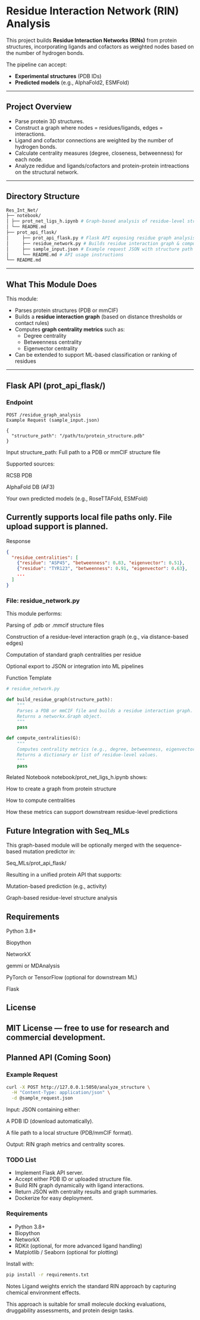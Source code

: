 # Residue Interaction Network (RIN) Analysis

This project builds **Residue Interaction Networks (RINs)** from protein structures, incorporating ligands and cofactors as weighted nodes based on the number of hydrogen bonds.

The pipeline can accept:
- **Experimental structures** (PDB IDs)
- **Predicted models** (e.g., AlphaFold2, ESMFold)

---

## Project Overview

- Parse protein 3D structures.
- Construct a graph where nodes = residues/ligands, edges = interactions.
- Ligand and cofactor connections are weighted by the number of hydrogen bonds.
- Calculate centrality measures (degree, closeness, betweenness) for each node.
- Analyze redidue and ligands/cofactors and protein-protein intreactions on the structural network.

---

## Directory Structure

```graphql
Res_Int_Net/
├── notebook/
│ ├── prot_net_ligs_h.ipynb # Graph-based analysis of residue-level structural networks
│ └── README.md
├── prot_api_flask/
│     ├── prot_api_flask.py # Flask API exposing residue graph analysis from structure
│     ├── residue_network.py # Builds residue interaction graph & computes centralities
│     ├── sample_input.json # Example request JSON with structure path
│     └── README.md # API usage instructions
└── README.md
```
---

## What This Module Does

This module:

- Parses protein structures (PDB or mmCIF)
- Builds a **residue interaction graph** (based on distance thresholds or contact rules)
- Computes **graph centrality metrics** such as:
  - Degree centrality
  - Betweenness centrality
  - Eigenvector centrality
- Can be extended to support ML-based classification or ranking of residues

---

## Flask API (prot_api_flask/)

### Endpoint

```http
POST /residue_graph_analysis
Example Request (sample_input.json)

{
  "structure_path": "/path/to/protein_structure.pdb"
}
```

Input
structure_path: Full path to a PDB or mmCIF structure file

Supported sources:

RCSB PDB

AlphaFold DB (AF3)

Your own predicted models (e.g., RoseTTAFold, ESMFold)

## Currently supports local file paths only. File upload support is planned.

Response

```json
{
  "residue_centralities": [
    {"residue": "ASP45", "betweenness": 0.83, "eigenvector": 0.51},
    {"residue": "TYR123", "betweenness": 0.91, "eigenvector": 0.63},
    ...
  ]
}
```

### File: residue_network.py
This module performs:

Parsing of .pdb or .mmcif structure files

Construction of a residue-level interaction graph (e.g., via distance-based edges)

Computation of standard graph centralities per residue

Optional export to JSON or integration into ML pipelines

Function Template

```python
# residue_network.py

def build_residue_graph(structure_path):
    """
    Parses a PDB or mmCIF file and builds a residue interaction graph.
    Returns a networkx.Graph object.
    """
    pass

def compute_centralities(G):
    """
    Computes centrality metrics (e.g., degree, betweenness, eigenvector).
    Returns a dictionary or list of residue-level values.
    """
    pass
```
  Related Notebook
  notebook/prot_net_ligs_h.ipynb shows:

How to create a graph from protein structure

How to compute centralities

How these metrics can support downstream residue-level predictions

## Future Integration with Seq_MLs
This graph-based module will be optionally merged with the sequence-based mutation predictor in:

  Seq_MLs/prot_api_flask/

Resulting in a unified protein API that supports:

Mutation-based prediction (e.g., activity)

Graph-based residue-level structure analysis

## Requirements
Python 3.8+

Biopython

NetworkX

gemmi or MDAnalysis

PyTorch or TensorFlow (optional for downstream ML)

Flask

## License
MIT License — free to use for research and commercial development.
---

## Planned API (Coming Soon)

### Example Request

```bash
curl -X POST http://127.0.0.1:5050/analyze_structure \
  -H "Content-Type: application/json" \
  -d @sample_request.json
```
Input: JSON containing either:

A PDB ID (download automatically).

A file path to a local structure (PDB/mmCIF format).

Output: RIN graph metrics and centrality scores.

### TODO List
- Implement Flask API server.
- Accept either PDB ID or uploaded structure file.
- Build RIN graph dynamically with ligand interactions.
- Return JSON with centrality results and graph summaries.
- Dockerize for easy deployment.

### Requirements
- Python 3.8+
- Biopython
- NetworkX
- RDKit (optional, for more advanced ligand handling)
- Matplotlib / Seaborn (optional for plotting)

Install with:

```bash
pip install -r requirements.txt
```

Notes
Ligand weights enrich the standard RIN approach by capturing chemical environment effects.

This approach is suitable for small molecule docking evaluations, druggability assessments, and protein design tasks.

